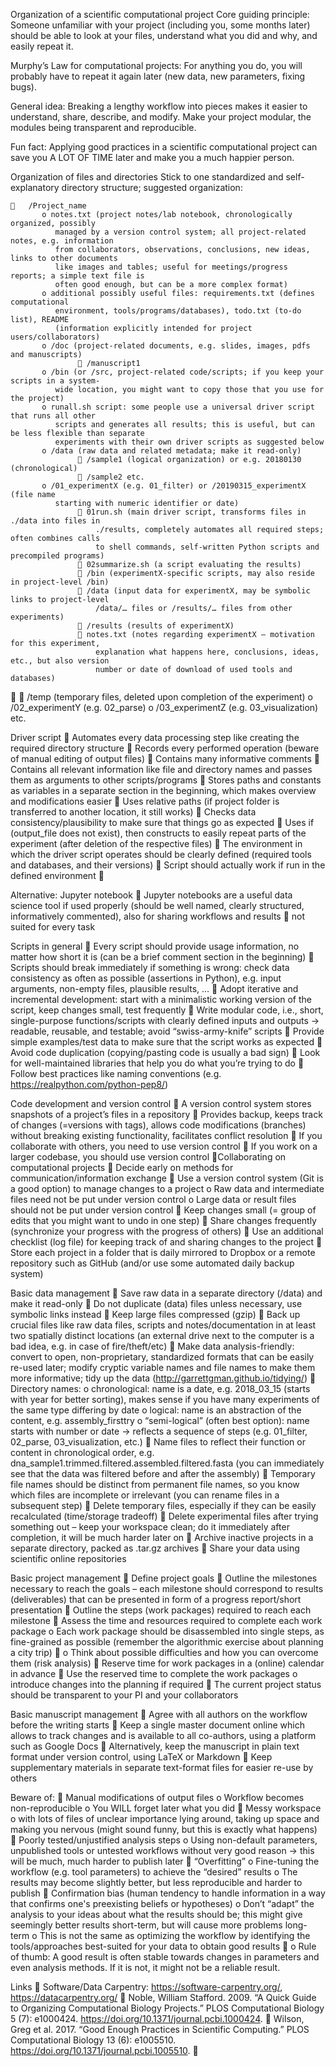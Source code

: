 ﻿Organization of a scientific computational project
Core guiding principle: Someone unfamiliar with your project (including you, some months later)
should be able to look at your files, understand what you did and why, and easily repeat it.

Murphy’s Law for computational projects: For anything you do, you will probably have to repeat it
again later (new data, new parameters, fixing bugs).

General idea: Breaking a lengthy workflow into pieces makes it easier to understand, share, describe,
and modify. Make your project modular, the modules being transparent and reproducible.

Fun fact: Applying good practices in a scientific computational project can save you A LOT OF TIME
later and make you a much happier person.

Organization of files and directories
Stick to one standardized and self-explanatory directory structure; suggested organization:

       /Project_name
           o notes.txt (project notes/lab notebook, chronologically organized, possibly
              managed by a version control system; all project-related notes, e.g. information
              from collaborators, observations, conclusions, new ideas, links to other documents
              like images and tables; useful for meetings/progress reports; a simple text file is
              often good enough, but can be a more complex format)
           o additional possibly useful files: requirements.txt (defines computational
              environment, tools/programs/databases), todo.txt (to-do list), README
              (information explicitly intended for project users/collaborators)
           o /doc (project-related documents, e.g. slides, images, pdfs and manuscripts)
                    /manuscript1
           o /bin (or /src, project-related code/scripts; if you keep your scripts in a system-
              wide location, you might want to copy those that you use for the project)
           o runall.sh script: some people use a universal driver script that runs all other
              scripts and generates all results; this is useful, but can be less flexible than separate
              experiments with their own driver scripts as suggested below
           o /data (raw data and related metadata; make it read-only)
                    /sample1 (logical organization) or e.g. 20180130 (chronological)
                    /sample2 etc.
           o /01_experimentX (e.g. 01_filter) or /20190315_experimentX (file name
              starting with numeric identifier or date)
                    01run.sh (main driver script, transforms files in ./data into files in
                       ./results, completely automates all required steps; often combines calls
                       to shell commands, self-written Python scripts and precompiled programs)
                    02summarize.sh (a script evaluating the results)
                    /bin (experimentX-specific scripts, may also reside in project-level /bin)
                    /data (input data for experimentX, may be symbolic links to project-level
                       /data/… files or /results/… files from other experiments)
                    /results (results of experimentX)
                    notes.txt (notes regarding experimentX – motivation for this experiment,
                       explanation what happens here, conclusions, ideas, etc., but also version
                       number or date of download of used tools and databases)
                  /temp (temporary files, deleted upon completion of the experiment)
          o   /02_experimentY (e.g. 02_parse)
          o   /03_experimentZ (e.g. 03_visualization) etc.

Driver script
     Automates every data processing step like creating the required directory structure
     Records every performed operation (beware of manual editing of output files)
     Contains many informative comments
     Contains all relevant information like file and directory names and passes them as
      arguments to other scripts/programs
     Stores paths and constants as variables in a separate section in the beginning, which makes
      overview and modifications easier
     Uses relative paths (if project folder is transferred to another location, it still works)
     Checks data consistency/plausibility to make sure that things go as expected
     Uses if (output_file does not exist), then <perform operation>
      constructs to easily repeat parts of the experiment (after deletion of the respective files)
     The environment in which the driver script operates should be clearly defined (required
      tools and databases, and their versions)
     Script should actually work if run in the defined environment 

Alternative: Jupyter notebook
     Jupyter notebooks are a useful data science tool if used properly (should be well named,
      clearly structured, informatively commented), also for sharing workflows and results
     not suited for every task

Scripts in general
     Every script should provide usage information, no matter how short it is (can be a brief
      comment section in the beginning)
     Scripts should break immediately if something is wrong: check data consistency as often as
      possible (assertions in Python), e.g. input arguments, non-empty files, plausible results, …
     Adopt iterative and incremental development: start with a minimalistic working version of
      the script, keep changes small, test frequently
     Write modular code, i.e., short, single-purpose functions/scripts with clearly defined inputs
      and outputs -> readable, reusable, and testable; avoid “swiss-army-knife” scripts
     Provide simple examples/test data to make sure that the script works as expected
     Avoid code duplication (copying/pasting code is usually a bad sign)
     Look for well-maintained libraries that help you do what you’re trying to do
     Follow best practices like naming conventions (e.g. https://realpython.com/python-pep8/)

Code development and version control
     A version control system stores snapshots of a project’s files in a repository
     Provides backup, keeps track of changes (=versions with tags), allows code modifications
      (branches) without breaking existing functionality, facilitates conflict resolution
     If you collaborate with others, you need to use version control
     If you work on a larger codebase, you should use version control
Collaborating on computational projects
     Decide early on methods for communication/information exchange
     Use a version control system (Git is a good option) to manage changes to a project
          o Raw data and intermediate files need not be put under version control
          o Large data or result files should not be put under version control
     Keep changes small (= group of edits that you might want to undo in one step)
     Share changes frequently (synchronize your progress with the progress of others)
     Use an additional checklist (log file) for keeping track of and sharing changes to the project
     Store each project in a folder that is daily mirrored to Dropbox or a remote repository such
      as GitHub (and/or use some automated daily backup system)

Basic data management
     Save raw data in a separate directory (/data) and make it read-only
     Do not duplicate (data) files unless necessary, use symbolic links instead
     Keep large files compressed (gzip)
     Back up crucial files like raw data files, scripts and notes/documentation in at least two
      spatially distinct locations (an external drive next to the computer is a bad idea, e.g. in case
      of fire/theft/etc)
     Make data analysis-friendly: convert to open, non-proprietary, standardized formats that
      can be easily re-used later; modify cryptic variable names and file names to make them
      more informative; tidy up the data (http://garrettgman.github.io/tidying/)
     Directory names:
           o chronological: name is a date, e.g. 2018_03_15 (starts with year for better sorting),
               makes sense if you have many experiments of the same type differing by date
           o logical: name is an abstraction of the content, e.g. assembly_firsttry
           o “semi-logical” (often best option): name starts with number or date -> reflects a
               sequence of steps (e.g. 01_filter, 02_parse, 03_visualization, etc.)
     Name files to reflect their function or content in chronological order, e.g.
      dna_sample1.trimmed.filtered.assembled.filtered.fasta (you can
      immediately see that the data was filtered before and after the assembly)
     Temporary file names should be distinct from permanent file names, so you know which
      files are incomplete or irrelevant (you can rename files in a subsequent step)
     Delete temporary files, especially if they can be easily recalculated (time/storage tradeoff)
     Delete experimental files after trying something out – keep your workspace clean; do it
      immediately after completion, it will be much harder later on
     Archive inactive projects in a separate directory, packed as .tar.gz archives
     Share your data using scientific online repositories

Basic project management
     Define project goals
     Outline the milestones necessary to reach the goals – each milestone should correspond to
      results (deliverables) that can be presented in form of a progress report/short presentation
     Outline the steps (work packages) required to reach each milestone
     Assess the time and resources required to complete each work package
          o Each work package should be disassembled into single steps, as fine-grained as
               possible (remember the algorithmic exercise about planning a city trip)
            o Think about possible difficulties and how you can overcome them (risk analysis)
       Reserve time for work packages in a (online) calendar in advance
       Use the reserved time to complete the work packages
            o introduce changes into the planning if required
       The current project status should be transparent to your PI and your collaborators

Basic manuscript management
       Agree with all authors on the workflow before the writing starts
       Keep a single master document online which allows to track changes and is available to all
        co-authors, using a platform such as Google Docs
       Alternatively, keep the manuscript in plain text format under version control, using LaTeX or
        Markdown
       Keep supplementary materials in separate text-format files for easier re-use by others

Beware of:
       Manual modifications of output files
            o Workflow becomes non-reproducible
            o You WILL forget later what you did
       Messy workspace
            o with lots of files of unclear importance lying around, taking up space and making you
                nervous (might sound funny, but this is exactly what happens)
       Poorly tested/unjustified analysis steps
            o Using non-default parameters, unpublished tools or untested workflows without
                very good reason -> this will be much, much harder to publish later
       “Overfitting”
            o Fine-tuning the workflow (e.g. tool parameters) to achieve the “desired” results
            o The results may become slightly better, but less reproducible and harder to publish
       Confirmation bias (human tendency to handle information in a way that confirms one's
        preexisting beliefs or hypotheses)
            o Don’t “adapt” the analysis to your ideas about what the results should be; this might
                give seemingly better results short-term, but will cause more problems long-term
            o This is not the same as optimizing the workflow by identifying the tools/approaches
                best-suited for your data to obtain good results 
            o Rule of thumb: A good result is often stable towards changes in parameters and
                even analysis methods. If it is not, it might not be a reliable result.

Links
       Software/Data Carpentry: https://software-carpentry.org/, https://datacarpentry.org/
       Noble, William Stafford. 2009. “A Quick Guide to Organizing Computational Biology Projects.” PLOS
        Computational Biology 5 (7): e1000424. https://doi.org/10.1371/journal.pcbi.1000424.
       Wilson, Greg et al. 2017. “Good Enough Practices in Scientific Computing.” PLOS Computational
        Biology 13 (6): e1005510. https://doi.org/10.1371/journal.pcbi.1005510.
